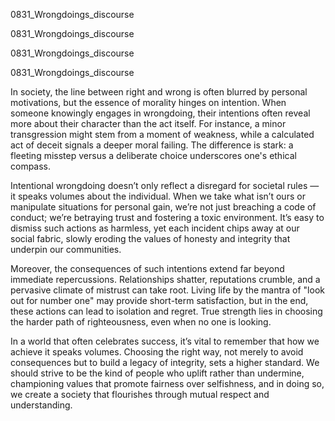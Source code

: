 
0831_Wrongdoings_discourse


0831_Wrongdoings_discourse


0831_Wrongdoings_discourse


0831_Wrongdoings_discourse

In society, the line between right and wrong is often blurred by personal motivations, but the essence of morality hinges on intention. When someone knowingly engages in wrongdoing, their intentions often reveal more about their character than the act itself. For instance, a minor transgression might stem from a moment of weakness, while a calculated act of deceit signals a deeper moral failing. The difference is stark: a fleeting misstep versus a deliberate choice underscores one's ethical compass.

Intentional wrongdoing doesn’t only reflect a disregard for societal rules — it speaks volumes about the individual. When we take what isn’t ours or manipulate situations for personal gain, we’re not just breaching a code of conduct; we’re betraying trust and fostering a toxic environment. It’s easy to dismiss such actions as harmless, yet each incident chips away at our social fabric, slowly eroding the values of honesty and integrity that underpin our communities.

Moreover, the consequences of such intentions extend far beyond immediate repercussions. Relationships shatter, reputations crumble, and a pervasive climate of mistrust can take root. Living life by the mantra of "look out for number one" may provide short-term satisfaction, but in the end, these actions can lead to isolation and regret. True strength lies in choosing the harder path of righteousness, even when no one is looking.

In a world that often celebrates success, it’s vital to remember that how we achieve it speaks volumes. Choosing the right way, not merely to avoid consequences but to build a legacy of integrity, sets a higher standard. We should strive to be the kind of people who uplift rather than undermine, championing values that promote fairness over selfishness, and in doing so, we create a society that flourishes through mutual respect and understanding.